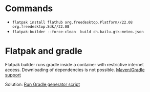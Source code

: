 # Commands
- `flatpak install flathub org.freedesktop.Platform//22.08 org.freedesktop.Sdk//22.08`
- `flatpak-builder --force-clean  build ch.bailu.gtk-meteo.json`

# Flatpak and gradle
Flatpak builder runs gradle inside a container with restrictive internet access.
Downloading of dependencies is not possible.
[Maven/Gradle support](https://github.com/flatpak/flatpak-builder-tools/issues/37)

Solution:
[Run Gradle generator script](https://github.com/flatpak/flatpak-builder-tools/pull/276)
